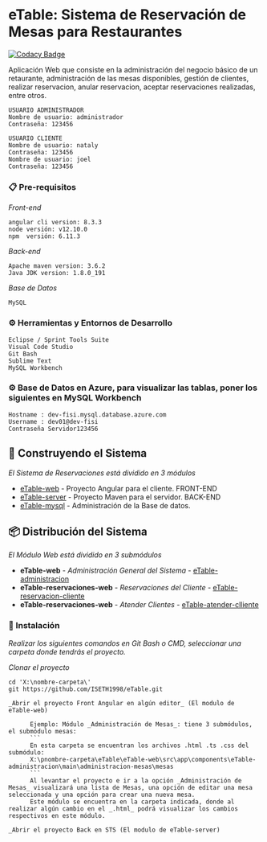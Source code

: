﻿# eTable: Sistema de Reservación de Mesas para Restaurantes 

[![Codacy Badge](https://api.codacy.com/project/badge/Grade/f8b0c931e30f4a739cdd7b9dd69a738f)](https://app.codacy.com/gh/CJLR1407/etable?utm_source=github.com&utm_medium=referral&utm_content=CJLR1407/etable&utm_campaign=Badge_Grade_Settings)

Aplicación Web que consiste en la administración del negocio básico de un retaurante, administración de las mesas disponibles, gestión de clientes, realizar reservacion, anular reservacion, aceptar reservaciones realizadas, entre otros.


```
USUARIO ADMINISTRADOR
Nombre de usuario: administrador
Contraseña: 123456

USUARIO CLIENTE
Nombre de usuario: nataly
Contraseña: 123456
Nombre de usuario: joel
Contraseña: 123456
```

### 📋 Pre-requisitos 
_Front-end_
```
angular cli version: 8.3.3
node versión: v12.10.0
npm  versión: 6.11.3
```
_Back-end_
```
Apache maven version: 3.6.2
Java JDK version: 1.8.0_191
```
_Base de Datos_
```
MySQL
```
### ⚙️ Herramientas y Entornos de Desarrollo

```
Eclipse / Sprint Tools Suite
Visual Code Studio
Git Bash
Sublime Text
MySQL Workbench
```
### ⚙️ Base de Datos en Azure, para visualizar las tablas, poner los siguientes en MySQL Workbench
```
Hostname : dev-fisi.mysql.database.azure.com
Username : dev01@dev-fisi
Contraseña Servidor123456
```


## 🚀 Construyendo el Sistema
_El Sistema de Reservaciones está dividido en 3 módulos_

* [eTable-web](https://github.com/ISETH1998/eTable/tree/master/eTable-web) - Proyecto Angular para el cliente. FRONT-END
* [eTable-server](https://github.com/ISETH1998/eTable/tree/master/eTable-server) - Proyecto Maven para el servidor. BACK-END
* [eTable-mysql](https://github.com/ISETH1998/eTable-mysql) - Administración de la Base de datos.


## 📦 Distribución del Sistema

_El Módulo Web está dividido en 3 submódulos_

* **eTable-web** - *Administración General del Sistema* - [eTable-administracion](https://github.com/ISETH1998/eTable/tree/master/eTable-web/src/app/components/eTable-administracion/main)
* **eTable-reservaciones-web** - *Reservaciones del Cliente* - [eTable-reservacion-cliente](https://github.com/ISETH1998/eTable/tree/master/eTable-web/src/app/components/cliente-reserva)
* **eTable-reservaciones-web** - *Atender Clientes* - [eTable-atender-clliente](https://github.com/ISETH1998/eTable/tree/master/eTable-web/src/app/components/eTable-administracion/componentes/administracion-mesas/programacion-mesas)

### 🔧 Instalación 
_Realizar los siguientes comandos en Git Bash o CMD, seleccionar una carpeta donde tendrás el proyecto._

_Clonar el proyecto_
```
cd 'X:\nombre-carpeta\'
git https://github.com/ISETH1998/eTable.git

_Abrir el proyecto Front Angular en algún editor_ (El modulo de eTable-web)

      Ejemplo: Módulo _Administración de Mesas_: tiene 3 submódulos, el submódulo mesas:
      ```
      En esta carpeta se encuentran los archivos .html .ts .css del submódulo:
      X:\pnombre-carpeta\eTable\eTable-web\src\app\components\eTable-administracion\main\administracion-mesas\mesas
      ```
      Al levantar el proyecto e ir a la opción _Administración de Mesas_ visualizará una lista de Mesas, una opción de editar una mesa            seleccionada y una opción para crear una nueva mesa.
      Este módulo se encuentra en la carpeta indicada, donde al realizar algún cambio en el _.html_ podrá visualizar los cambios                  respectivos en este módulo.

_Abrir el proyecto Back en STS (El modulo de eTable-server)
